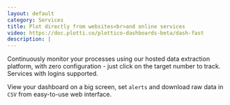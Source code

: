 ```yaml
---
layout: default
category: Services
title: Plot directly from websites<br>and online services
video: https://doc.plotti.co/plottico-dashboards-beta/dash-fast
description: |
---
```

  Continuously monitor your processes using our hosted data extraction platform, with zero configuration - just click on the target number to track. Services with logins supported.
  
  View your dashboard on a big screen, set `alerts` and download raw data in `CSV` from easy-to-use web interface.